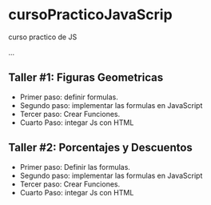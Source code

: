 # cursoPracticoJavaScrip
curso practico de JS 

...

## Taller #1: Figuras Geometricas

- Primer paso: definir formulas.
- Segundo paso: implementar las formulas en JavaScript
- Tercer paso: Crear Funciones.
- Cuarto Paso: integar Js con HTML

## Taller #2: Porcentajes y Descuentos

- Primer paso: Definir las formulas.
- Segundo paso: implementar las formulas en JavaScript
- Tercer paso: Crear Funciones.
- Cuarto Paso: integar Js con HTML
